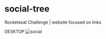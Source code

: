# social-tree
Rocketseat Challenge | website focused on links


DESKTOP
![social](https://user-images.githubusercontent.com/95758854/190925549-277d0f2e-9b7b-415d-af85-5085da5c111c.png)

